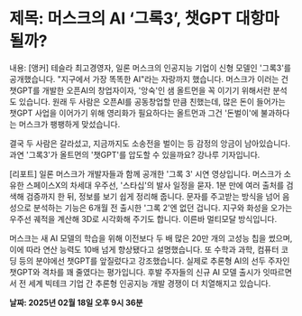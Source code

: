 # **제목: 머스크의 AI ‘그록3’, 챗GPT 대항마될까?**

  내용: [앵커] 테슬라 최고경영자, 일론 머스크의 인공지능 기업이 신형 모델인 '그록3'를 공개했습니다. "지구에서 가장 똑똑한 AI"라는 자랑까지 했습니다. 머스크가 이러는 건 챗GPT를 개발한 오픈AI의 창업자이자, '앙숙'인 샘 올트먼을 꼭 이기기 위해서란 분석도 있습니다. 원래 두 사람은 오픈AI를 공동창업할 만큼 친했는데, 많은 돈이 들어가는 챗GPT 사업을 이어가기 위해 영리화가 필요하다는 올트먼과 그건 '돈벌이'에 불과하다는 머스크가 팽팽하게 맞섰습니다.
  
결국 두 사람은 갈라섰고, 지금까지도 소송전을 벌이는 등 감정의 앙금이 남아있습니다. 과연 '그록3'가 올트먼의 '챗GPT'를 압도할 수 있을까요? 강나루 기자입니다.

[리포트] 일론 머스크가 개발자들과 함께 공개한 '그록 3' 시연 영상입니다. 머스크가 소유한 스페이스X의 차세대 우주선, '스타십'의 발사 일정을 묻자. 1분 만에 여러 출처를 검색해 검증까지 한 뒤, 정보를 보기 쉽게 정리해 줍니다. 문자를 주고받는 방식을 넘어 음성으로 분석하는 기능은 6개월 전 출시한 '그록 2'엔 없던 겁니다. 지구와 화성을 오가는 우주선 궤적을 계산해 3D로 시각화해 주기도 합니다. 이른바 멀티모달 방식입니다.

머스크는 새 AI 모델의 학습을 위해 이전보다 두 배 많은 20만 개의 고성능 칩을 썼으며, 이에 따라 연산 능력도 10배 넘게 향상됐다고 설명했습니다. 또 수학과 과학, 컴퓨터 코딩 등의 분야에선 챗GPT를 앞질렀다고 강조했습니다. 실제로 추론형 AI의 선두 주자인 챗GPT와 격차를 꽤 줄였다는 평가입니다. 후발 주자들의 신규 AI 모델 출시가 잇따르면서 전 세계 빅테크 기업 간 추론형 인공지능 개발 경쟁이 더 치열해지고 있습니다.

  **날짜: 2025년 02월 18일 오후 9시 36분**
